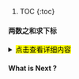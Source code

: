 

1. TOC
{:toc}

#### 两数之和求下标
<details>
  <summary><mark>点击查看详细内容</mark></summary>
  <p>
    给定一个整数数组nums和一个整数目标值 target，请你在该数组中找出 和为目标值 target  的那 两个 整数，并返回它们的数组下标。
    你可以假设每种输入只会对应一个答案。但是，数组中同一个元素在答案里不能重复出现。
    你可以按任意顺序返回答案。
    int[] nums = new int[] { 2, 1, 10, 1, 3, 5 ,7,4}
    target=9求X+Y=9的两书在数组中的下标索引
    答案 [0,6]

解：X+Y=target(9)，target已经知道了=9，那么在遍历的时候，X值也是知道的，target-X=Y即可求出需要的值，在通过判断数组中是否存在这个数值即可</p>
  <pre><code>  
 public int[] GetIndex() {
            int[] nums = new int[] { 2, 1, 10, 1, 3, 5 ,7,4};
            int target = 9;
            List<int> map = new List<int>(nums);//将数组转成列表
            int[] result=new int[2];
            for (int i = 0; i < nums.Length; i++)//遍历数组
            {
                int delta = target - nums[i];//利用target-X求出Y得值
                if (map.Contains(delta))//如果列表中包含这个值即返回下标
                {
                    result = new int[] { i, map.IndexOf(delta) };
                    break;
                }
            }
            return result;
        }
  </code></pre>
</details>






#### What is Next ?




